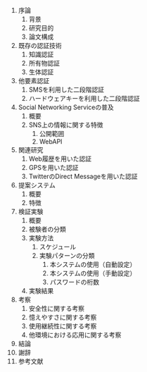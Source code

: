 1. 序論
	1. 背景
	1. 研究目的
	1. 論文構成
1. 既存の認証技術
	1. 知識認証
	2. 所有物認証
	3. 生体認証
1. 他要素認証
	1. SMSを利用した二段階認証
	1. ハードウェアキーを利用した二段階認証
1. Social Networking Serviceの普及
	1. 概要
	1. SNS上の情報に関する特徴
		1. 公開範囲
		1. WebAPI
1. 関連研究
	1. Web履歴を用いた認証
	1. GPSを用いた認証
	1. TwitterのDirect Messageを用いた認証
1. 提案システム
	1. 概要
	1. 特徴
1. 検証実験
	1. 概要
	1. 被験者の分類
	2. 実験方法
		1. スケジュール
		1. 実験パターンの分類
			1. 本システムの使用（自動設定）
			2. 本システムの使用（手動設定）
			1. パスワードの桁数
	3. 実験結果
1. 考察
	1. 安全性に関する考察
	1. 憶えやすさに関する考察
	1. 使用継続性に関する考察
	1. 他環境における応用に関する考察
1. 結論
1. 謝辞
1. 参考文献